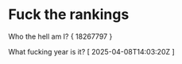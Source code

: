 # Fuck the rankings

Who the hell am I?
{ 18267797 }

What fucking year is it?
[ 2025-04-08T14:03:20Z ]
